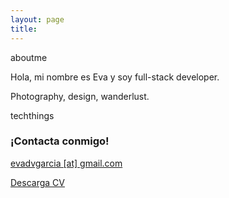 ```yaml
---
layout: page
title:
---
```


<span class="bicolorTitlePrinc">about</span><span class="bicolorTitle">me</span>

Hola, mi nombre es Eva y soy full-stack developer.

Photography, design, wanderlust.

<span class="bicolorTitlePrinc">tech</span><span class="bicolorTitle">things</span>

### ¡Contacta conmigo!

[evadvgarcia [at] gmail.com](mailto:evadvgarcia@gmail.com)

<a href="EvaMariadeVenaGarcia_CurriculumVitae.pdf" download="EvaMariadeVenaGarcia_CurriculumVitae.pdf">Descarga CV</a>
